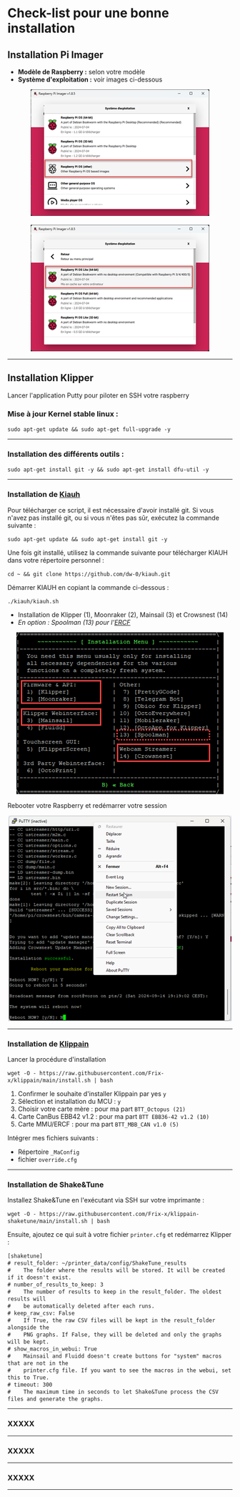# Check-list pour une bonne installation

## Installation Pi Imager
* __Modèle de Raspberry :__ selon votre modèle
* __Système d'exploitation :__ voir images ci-dessous

<center><img src="Images\Raspberry Pi Imager 1.png"></center><br>
<center><img src="Images\Raspberry Pi Imager 2.png"></center>
<hr>

## Installation Klipper

Lancer l'application Putty pour piloter en SSH votre raspberry

### Mise à jour Kernel stable linux : 

    sudo apt-get update && sudo apt-get full-upgrade -y

<hr>

### Installation des différents outils : 

    sudo apt-get install git -y && sudo apt-get install dfu-util -y


<hr>

### Installation de [Kiauh](https://github.com/dw-0/kiauh)

Pour télécharger ce script, il est nécessaire d'avoir installé git. Si vous n'avez pas installé git, ou si vous n'êtes pas sûr, exécutez la commande suivante :

    sudo apt-get update && sudo apt-get install git -y

Une fois git installé, utilisez la commande suivante pour télécharger KIAUH dans votre répertoire personnel :

    cd ~ && git clone https://github.com/dw-0/kiauh.git

Démarrer KIAUH en copiant la commande ci-dessous :

    ./kiauh/kiauh.sh


* Installation de Klipper (1), Moonraker (2), Mainsail (3) et Crowsnest (14)
* _En option : Spoolman (13) pour l'[ERCF](https://github.com/Enraged-Rabbit-Community/ERCF_v2)_

<center><img src="Images\kiauh.png"></center>

Rebooter votre Raspberry et redémarrer votre session

<center><img src="Images\putty 1.png"></center>

<hr>

### Installation de [Klippain](https://github.com/Frix-x/klippain)

Lancer la procédure d'installation

    wget -O - https://raw.githubusercontent.com/Frix-x/klippain/main/install.sh | bash

1. Confirmer le souhaite d'installer Klippain par yes `y`
2. Sélection et installation du MCU : `y`
3. Choisir votre carte mère : pour ma part `BTT_Octopus (21)`
4. Carte CanBus EBB42 v1.2 :  pour ma part `BTT EBB36-42 v1.2 (10)`
5. Carte MMU/ERCF :  pour ma part `BTT_MBB_CAN v1.0 (5)`


Intégrer mes fichiers suivants :
* Répertoire `_MaConfig`
* fichier `override.cfg`

<hr>

### Installation de Shake&Tune
Installez Shake&Tune en l'exécutant via SSH sur votre imprimante :

    wget -O - https://raw.githubusercontent.com/Frix-x/klippain-shaketune/main/install.sh | bash

Ensuite, ajoutez ce qui suit à votre fichier `printer.cfg` et redémarrez Klipper :

    [shaketune]
    # result_folder: ~/printer_data/config/ShakeTune_results
    #    The folder where the results will be stored. It will be created if it doesn't exist.
    # number_of_results_to_keep: 3
    #    The number of results to keep in the result_folder. The oldest results will
    #    be automatically deleted after each runs.
    # keep_raw_csv: False
    #    If True, the raw CSV files will be kept in the result_folder alongside the
    #    PNG graphs. If False, they will be deleted and only the graphs will be kept.    
    # show_macros_in_webui: True
    #    Mainsail and Fluidd doesn't create buttons for "system" macros that are not in the
    #    printer.cfg file. If you want to see the macros in the webui, set this to True.
    # timeout: 300
    #    The maximum time in seconds to let Shake&Tune process the CSV files and generate the graphs.

<hr>

### XXXXX

<hr>

### XXXXX

<hr>

### XXXXX

<hr>
